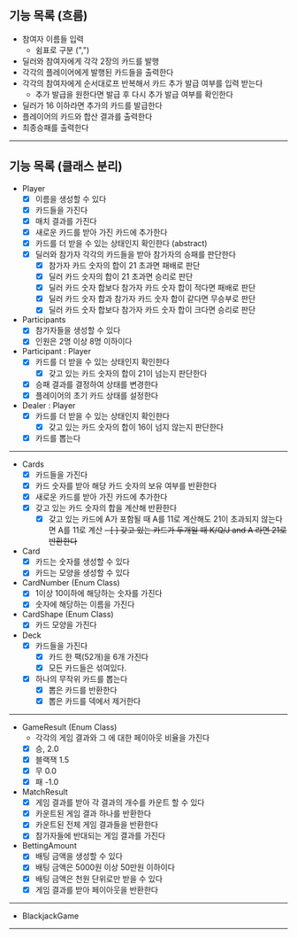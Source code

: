 ## 기능 목록 (흐름)

- 참여자 이름들 입력
    - 쉼표로 구분 (",")
- 딜러와 참여자에게 각각 2장의 카드를 발행
- 각각의 플레이어에게 발행된 카드들을 출력한다
- 각각의 참여자에게 순서대로프 반복해서 카드 추가 발급 여부를 입력 받는다
    - 추가 발급을 원한다면 발급 후 다시 추가 발급 여부를 확인한다
- 딜러가 16 이하라면 추가의 카드를 발급한다
- 플레이어의 카드와 합산 결과를 출력한다
- 최종승패를 출력한다

---

## 기능 목록 (클래스 분리)

- Player
    - [x] 이름을 생성할 수 있다
    - [x] 카드들을 가진다
    - [x] 매치 결과를 가진다
    - [x] 새로운 카드를 받아 가진 카드에 추가한다
    - [x] 카드를 더 받을 수 있는 상태인지 확인한다 (abstract)
    - [x] 딜러와 참가자 각각의 카드들을 받아 참가자의 승패를 판단한다
      - [x] 참가자 카드 숫자의 합이 21 초과면 패배로 판단
      - [x] 딜러 카드 숫자의 합이 21 초과면 승리로 판단
      - [x] 딜러 카드 숫자 합보다 참가자 카드 숫자 합이 적다면 패배로 판단
      - [x] 딜러 카드 숫자 합과 참가자 카드 숫자 합이 같다면 무승부로 판단
      - [x] 딜러 카드 숫자 합보다 참가자 카드 숫자 합이 크다면 승리로 판단
- Participants
    - [x] 참가자들을 생성할 수 있다
    - [x] 인원은 2명 이상 8명 이하이다
- Participant : Player
    - [x] 카드를 더 받을 수 있는 상태인지 확인한다
        - [x] 갖고 있는 카드 숫자의 합이 21이 넘는지 판단한다
    - [x] 승패 결과를 결정하여 상태를 변경한다
    - [x] 플레이어의 초기 카드 상태를 설정한다
- Dealer : Player
    - [x] 카드를 더 받을 수 있는 상태인지 확인한다
        - [x] 갖고 있는 카드 숫자의 합이 16이 넘지 않는지 판단한다
    - [x] 카드를 뽑는다

---

- Cards
    - [x] 카드들을 가진다
    - [x] 카드 숫자를 받아 해당 카드 숫자의 보유 여부를 반환한다
    - [x] 새로운 카드를 받아 가진 카드에 추가한다
    - [x] 갖고 있는 카드 숫자의 합을 계산해 반환한다
      - [x] 갖고 있는 카드에 A가 포함될 때 A를 11로 계산해도 21이 초과되지 않는다면 A를 11로 계산
      ~~- [ ] 갖고 있는 카드가 두개일 때 K/Q/J and A 라면 21로 반환한다~~
- Card
    - [x] 카드는 숫자를 생성할 수 있다
    - [x] 카드는 모양을 생성할 수 있다
- CardNumber (Enum Class)
    - [x] 1이상 10이하에 해당하는 숫자를 가진다
    - [x] 숫자에 해당하는 이름을 가진다
- CardShape (Enum Class)
    - [x] 카드 모양을 가진다
- Deck
  - [x] 카드들을 가진다
    - [x] 카드 한 팩(52개)을 6개 가진다
    - [x] 모든 카드들은 섞여있다.
  - [x] 하나의 무작위 카드를 뽑는다
    - [x] 뽑은 카드를 반환한다 
    - [x] 뽑은 카드를 덱에서 제거한다

---

- GameResult (Enum Class)
  - 각각의 게임 결과와 그 에 대한 페이아웃 비율을 가진다
  - [x] 승, 2.0
  - [x] 블랙잭 1.5
  - [x] 무 0.0
  - [x] 패 -1.0
- MatchResult
  - [x] 게임 결과를 받아 각 결과의 개수를 카운트 할 수 있다
  - [x] 카운트된 게임 결과 하나를 반환한다
  - [x] 카운트된 전체 게임 결과들을 반환한다
  - [x] 참가자들에 반대되는 게임 결과를 가진다

- BettingAmount
  - [x] 배팅 금액을 생성할 수 있다
  - [x] 배팅 금액은 5000원 이상 50만원 이하이다
  - [x] 배팅 금액은 천원 단위로만 받을 수 있다
  - [x] 게임 결과를 받아 페이아웃을 반환한다

---

- BlackjackGame

---


